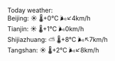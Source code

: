 Today weather:  
Beijing: ☀️   🌡️+0°C 🌬️↙4km/h  
Tianjin: ☀️   🌡️+1°C 🌬️0km/h  
Shijiazhuang: ⛅️  🌡️+8°C 🌬️↖7km/h  
Tangshan: ☀️   🌡️+2°C 🌬️↙8km/h  
